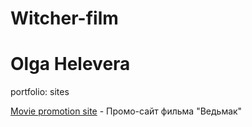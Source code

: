 # Witcher-film
# Olga Helevera
portfolio: sites

[Movie promotion site](https://olgatop.github.io/Witcher-film/#/ "Movie promotion site") - Промо-сайт фильма "Ведьмак"
